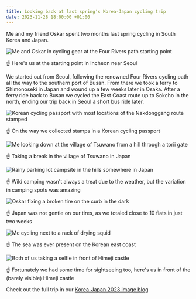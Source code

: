 ```yaml
---
title: Looking back at last spring's Korea-Japan cycling trip
date: 2023-11-28 18:00:00 +01:00
---
```


Me and my friend Oskar spent two months last spring cycling in South Korea and Japan.

![Me and Oskar in cycling gear at the Four Rivers path starting point](/media/2023-11/korea-japan-2023-looking-back/IMG_0789.jpg)

☝️ Here's us at the starting point in Incheon near Seoul

<!-- more -->

We started out from Seoul, following the renowned Four Rivers cycling path all the way to the southern port of Busan.
From there we took a ferry to Shimonoseki in Japan and wound up a few weeks later in Osaka.
After a ferry ride back to Busan we cycled the East Coast route up to Sokcho in the north, ending our trip back in Seoul a short bus ride later.

![Korean cycling passport with most locations of the Nakdonggang route stamped](/media/2023-11/korea-japan-2023-looking-back/IMG_20230401_103929.jpg)

☝️ On the way we collected stamps in a Korean cycling passport

![Me looking down at the village of Tsuwano from a hill through a torii gate](/media/2023-11/korea-japan-2023-looking-back/IMG_20230406_140702.jpg)

☝️ Taking a break in the village of Tsuwano in Japan

![Rainy parking lot campsite in the hills somewhere in Japan](/media/2023-11/korea-japan-2023-looking-back/IMG_20230407_102747.jpg)

☝️ Wild camping wasn't always a treat due to the weather, but the variation in camping spots was amazing

![Oskar fixing a broken tire on the curb in the dark](/media/2023-11/korea-japan-2023-looking-back/IMG_1294.jpg)

☝️ Japan was not gentle on our tires, as we totaled close to 10 flats in just two weeks

![Me cycling next to a rack of drying squid](/media/2023-11/korea-japan-2023-looking-back/IMG_20230427_113256.jpg)

☝️ The sea was ever present on the Korean east coast

![Both of us taking a selfie in front of Himeji castle](/media/2023-11/korea-japan-2023-looking-back/IMG_1584.jpg)

☝️ Fortunately we had some time for sightseeing too, here's us in front of the (barely visible) Himeji castle

Check out the full trip in our [Korea-Japan 2023 image blog](https://korea-2023.aapo.kii.so)
